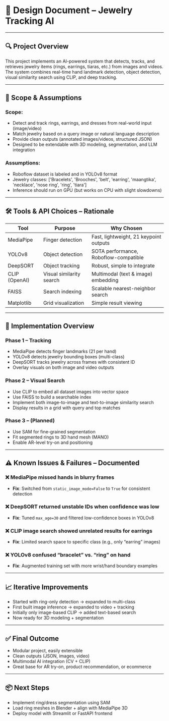 # 📐 Design Document – Jewelry Tracking AI

---

## 🔍 Project Overview

This project implements an AI-powered system that detects, tracks, and retrieves jewelry items (rings, earrings, tiaras, etc.) from images and videos. The system combines real-time hand landmark detection, object detection, visual similarity search using CLIP, and deep tracking.

---

## 🧩 Scope & Assumptions

### Scope:
- Detect and track rings, earrings, and dresses from real-world input (image/video)
- Match jewelry based on a query image or natural language description
- Provide clean outputs (annotated images/videos, structured JSON)
- Designed to be extendable with 3D modeling, segmentation, and LLM integration

### Assumptions:
- Roboflow dataset is labeled and in YOLOv8 format
- Jewelry classes: ['Bracelets', 'Brooches', 'belt', 'earring', 'maangtika', 'necklace', 'nose ring', 'ring', 'tiara']
- Inference should run on GPU (but works on CPU with slight slowdowns)

---

## 🛠️ Tools & API Choices – Rationale

| Tool           | Purpose                        | Why Chosen |
|----------------|--------------------------------|------------|
| MediaPipe      | Finger detection               | Fast, lightweight, 21 keypoint outputs |
| YOLOv8         | Object detection               | SOTA performance, Roboflow-compatible |
| DeepSORT       | Object tracking                | Robust, simple to integrate |
| CLIP (OpenAI)  | Visual similarity search       | Multimodal (text & image) embedding |
| FAISS          | Search indexing                | Scalable nearest-neighbor search |
| Matplotlib     | Grid visualization             | Simple result viewing |

---

## 🚦 Implementation Overview

### Phase 1 – Tracking
- MediaPipe detects finger landmarks (21 per hand)
- YOLOv8 detects jewelry bounding boxes (multi-class)
- DeepSORT tracks jewelry across frames with consistent ID
- Overlay visuals on both image and video outputs

### Phase 2 – Visual Search
- Use CLIP to embed all dataset images into vector space
- Use FAISS to build a searchable index
- Implement both image-to-image and text-to-image similarity search
- Display results in a grid with query and top matches

### Phase 3 – (Planned)
- Use SAM for fine-grained segmentation
- Fit segmented rings to 3D hand mesh (MANO)
- Enable AR-level try-on and positioning

---

## ⚠️ Known Issues & Failures – Documented

### ❌ MediaPipe missed hands in blurry frames
- **Fix**: Switched from `static_image_mode=False` to `True` for consistent detection

### ❌ DeepSORT returned unstable IDs when confidence was low
- **Fix**: Tuned `max_age=30` and filtered low-confidence boxes in YOLOv8

### ❌ CLIP image search showed unrelated results for earrings
- **Fix**: Limited search space to specific class (e.g., only “earring” images)

### ❌ YOLOv8 confused “bracelet” vs. “ring” on hand
- **Fix**: Augmented training set with more wrist/hand boundary examples

---

## 📈 Iterative Improvements

- Started with ring-only detection → expanded to multi-class
- First built image inference → expanded to video + tracking
- Initially only image-based CLIP → added text-based search
- Now ready for 3D modeling + segmentation

---

## ✅ Final Outcome

- Modular project, easily extensible
- Clean outputs (JSON, images, video)
- Multimodal AI integration (CV + CLIP)
- Great base for AR try-on, product recommendation, or ecommerce

---

## 📦 Next Steps

- Implement ring/dress segmentation using SAM
- Load ring meshes in Blender + align with MediaPipe 3D
- Deploy model with Streamlit or FastAPI frontend